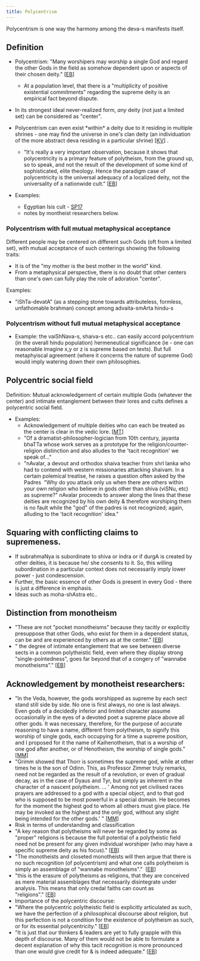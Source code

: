 ```yaml
---
title: Polycentrism
---
```


Polycentrism is one way the harmony among the deva-s manifests itself.

## Definition
- Polycentrism: "Many worshipers may worship a single God and regard the other Gods in the field as somehow dependent upon or aspects of their chosen deity." \[[EB](https://endymions-bower.dreamwidth.org/56736.html)\]
  - At a population level, that there is a "multiplicity of positive existential commitments" regarding the supreme deity is an empirical fact beyond dispute.
- In its strongest ideal never-realized form, _any_ deity (not just a limited set) can be considered as "center".

- Polycentrism can even exist \*within\* a deity due to it residing in multiple shrines - one may find the universe in one's clan deity (an individuation of the more abstract deva residing in a particular shrine) \[[KV](https://agnimaan.wordpress.com/2017/12/16/polycentrism-the-clan-deity-case/)\] .
    - "It's really a very important observation, because it shows that polycentricity is a primary feature of polytheism, from the ground up, so to speak, and not the result of the development of some kind of sophisticated, elite theology. Hence the paradigm case of polycentricity is the universal adequacy of a localized deity, not the universality of a nationwide cult." \[[EB](https://twitter.com/EPButler/status/942142795699105792)\]

- Examples:
    - Egyptian Isis cult - [SP17](https://twitter.com/Rjrasva/status/620209859540062208/photo/1)
    - notes by montheist researchers below.

### Polycentrism with full mutual metaphysical acceptance
Different people may be centered on different such Gods (oft from a limited set), with mutual acceptance of such centerings showing the following traits:
- It is of the "my mother is the best mother in the world" kind.
- From a metaphysical perspective, there is no doubt that other centers than one's own can fully play the role of adoration "center".

Examples:
  - "iShTa-devatA" (as a stepping stone towards attributeless, formless, unfathomable brahman) concept among advaita-smArta hindu-s

### Polycentrism without full mutual metaphysical acceptance
- Example: the vaiShNava-s, shaiva-s etc.. can easily accord polycentrism (in the overall hindu population) hermeneutical significance (ie - one can reasonable imagine x,y or z is supreme based on texts). But full metaphyiscal agreement (where it concerns the nature of supreme God) would imply watering down their own philosophies.

## Polycentric social field
Definition: Mutual acknowledgement of certain multiple Gods (whatever the center) and intimate entanglement between their lores and cults defines a polycentric social field.

- Examples:
    - Acknowledgement of multiple deities who can each be treated as the center is clear in the vedic lore. \[[MT](http://indiafacts.org/polycentrism-many-one-problem-roots-yoga/#.VF0zlBFGjUZ)\]
    - "Of a dramatist-philosopher-logician from 10th century, jayanta bhaTTa whose work serves as a prototype for the religion/counter-religion distinction and also alludes to the 'tacit recognition' we speak of..."
    - "nAvalar, a devout and orthodox shaiva teacher from shrI lanka who had to contend with western missionaries attacking shaivam. In a certain polemical treatise, he raises a question often asked by the Padres  "Why do you attack only us when there are others within your own religion who believe in gods other than shiva (viSNu, etc) as supreme?" nAvalar proceeds to answer along the lines that these deities are recognized by his own deity & therefore worshiping them is no fault while the "god" of the padres is not recognized; again, alluding to the 'tacit recognition' idea."

## Squaring with conflicting claims to supremeness.
- If subrahmaNya is subordinate to shiva or indra or if durgA is created by other deities, it is because he/ she consents to it. So, this willing subordination in a particular context does not necessarily imply lower power - just condescension.
- Further, the basic essence of other Gods is present in every God - there is just a difference in emphasis.
- Ideas such as moha-shAstra etc..

## Distinction from monotheism
- "These are not "pocket monotheisms" because they tacitly or explicitly presuppose that other Gods, who exist for them in a dependent status, can be and are experienced by others as at the center." \[[EB](https://endymions-bower.dreamwidth.org/56736.html)\]
- " the degree of intimate entanglement that we see between diverse sects in a common polytheistic field, even where they display strong "single-pointedness", goes far beyond that of a congery of "wannabe monotheisms"." \[[EB](https://endymions-bower.dreamwidth.org/56736.html)\]

## Acknowledgement by monotheist researchers:
- "In the Veda, however, the gods worshipped as supreme by each sect stand still side by side. No one is first always, no one is last always. Even gods of a decidedly inferior and limited character assume occasionally in the eyes of a devoted poet a supreme place above all other gods. It was necessary, therefore, for the purpose of accurate reasoning to have a name, different from polytheism, to signify this worship of single gods, each occupying for a time a supreme position, and I proposed for it the name of Kaihenotheism, that is a worship of one god after another, or of Henotheism, the worship of single gods." \[[MM](https://books.google.com/books?id=DLQIAAAAQAAJ&dq=kulluka%20bhatta%20garga&pg=PA76#v=onepage&q=henotheism&f=false)\]
- "Grimm showed that Thorr is sometimes the supreme god, while at other times he is the son of Odinn. This, as Professor Zimmer truly remarks, need not be regarded as the result of a revolution, or even of gradual decay, as in the case of Dyaus and Tyr, but simply as inherent in the character of a nascent polytheism. ... ' Among not yet civilised races prayers are addressed to a god with a special object, and to that god who is supposed to be most powerful in a special domain. He becomes for the moment the highest god to whom all others must give place. He may be invoked as the highest and the only god, without any slight being intended for the other gods.' " \[[MM](https://books.google.com/books?id=DLQIAAAAQAAJ&dq=kulluka%20bhatta%20garga&pg=PA76#v=onepage&q=henotheism&f=false)\]
- Risk in terms of understanding and classification
- "A key reason that polytheisms will never be regarded by some as "proper" religions is because the full potential of a polytheistic field need not be present for any given individual worshiper (who may have a specific supreme deity as his focus)." \[[EB](https://endymions-bower.dreamwidth.org/56736.html)\]
- "The monotheists and closeted monotheists will then argue that there is no such recognition (of polycentrism) and what one calls polytheism is simply an assemblage of "wannabe monotheisms"."  \[[EB](https://endymions-bower.dreamwidth.org/56736.html)\]
- "this is the erasure of polytheisms as religions, that they are conceived as mere material assemblages that necessarily disintegrate under analysis. This means that only credal faiths can count as "religions"." \[[EB](https://endymions-bower.dreamwidth.org/56736.html)\]
- Importance of the polycentric discourse:
- "Where the polycentric polytheistic field is explicitly articulated as such, we have the perfection of a philosophical discourse about religion, but this perfection is not a condition for the existence of polytheism as such, or for its essential polycentricity." \[[EB](https://endymions-bower.dreamwidth.org/56736.html)\]
- "It is just that our thinkers & leaders are yet to fully grapple with this depth of discourse. Many of them would not be able to formulate a decent explanation of why this tacit recognition is more pronounced than one would give credit for & is indeed adequate." \[[EB](https://endymions-bower.dreamwidth.org/56736.html)\]
